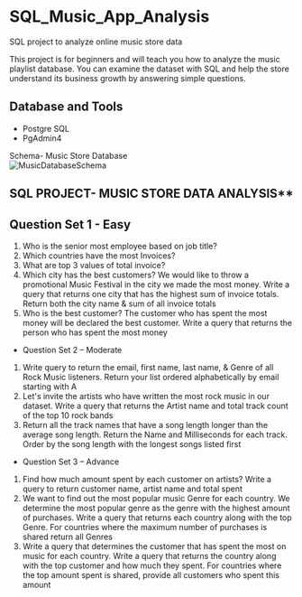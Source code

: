 # SQL_Music_App_Analysis
SQL project to analyze online music store data

This project is for beginners and will teach you how to analyze the music playlist database. You can examine the dataset with SQL and help the store understand its business growth by answering simple questions.

## Database and Tools
* Postgre SQL
* PgAdmin4

Schema- Music Store Database  
![MusicDatabaseSchema](https://user-images.githubusercontent.com/112153548/213707717-bfc9f479-52d9-407b-99e1-e94db7ae10a3.png)

## SQL PROJECT- MUSIC STORE DATA ANALYSIS**

## Question Set 1 - Easy
1. Who is the senior most employee based on job title?
2. Which countries have the most Invoices?
3. What are top 3 values of total invoice?
4. Which city has the best customers? We would like to throw a promotional Music Festival in the city we made the most money. Write a query that returns one city that has the highest sum of invoice totals. Return both the city name & sum of all invoice totals
5. Who is the best customer? The customer who has spent the most money will be declared the best customer. Write a query that returns the person who has spent the most money
   
* Question Set 2 – Moderate
  
1. Write query to return the email, first name, last name, & Genre of all Rock Music listeners. Return your list ordered alphabetically by email starting with A
2. Let's invite the artists who have written the most rock music in our dataset. Write a query that returns the Artist name and total track count of the top 10 rock bands
3. Return all the track names that have a song length longer than the average song length. Return the Name and Milliseconds for each track. Order by the song length with the longest songs listed first
   
* Question Set 3 – Advance
  
1. Find how much amount spent by each customer on artists? Write a query to return customer name, artist name and total spent
2. We want to find out the most popular music Genre for each country. We determine the most popular genre as the genre with the highest amount of purchases. Write a query that returns each country along with the top Genre. For countries where the maximum number of purchases is shared return all Genres
3. Write a query that determines the customer that has spent the most on music for each country. Write a query that returns the country along with the top customer and how much they spent. For countries where the top amount spent is shared, provide all customers who spent this amount
